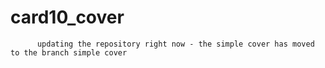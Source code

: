 # card10_cover


          updating the repository right now - the simple cover has moved to the branch simple cover

